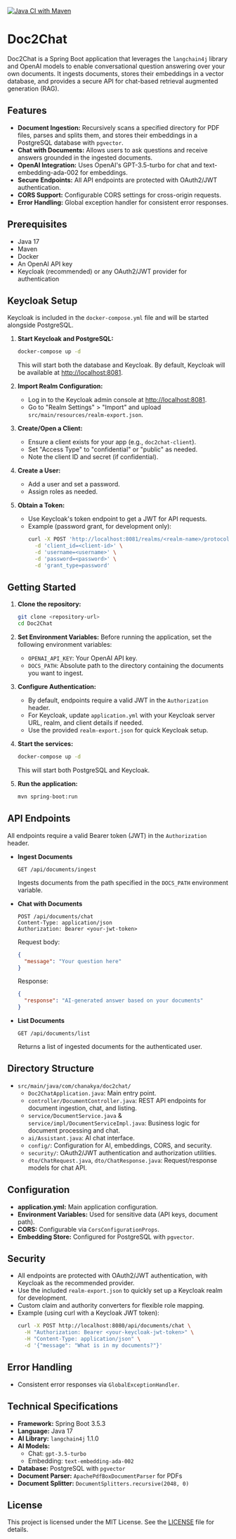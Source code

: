 [![Java CI with Maven](https://github.com/chanakya180/Doc2Chat/actions/workflows/maven.yml/badge.svg)](https://github.com/chanakya180/Doc2Chat/actions/workflows/maven.yml)

# Doc2Chat

Doc2Chat is a Spring Boot application that leverages the `langchain4j` library and OpenAI models to enable conversational question answering over your own documents. It ingests documents, stores their embeddings in a vector database, and provides a secure API for chat-based retrieval augmented generation (RAG).

## Features

- **Document Ingestion:** Recursively scans a specified directory for PDF files, parses and splits them, and stores their embeddings in a PostgreSQL database with `pgvector`.
- **Chat with Documents:** Allows users to ask questions and receive answers grounded in the ingested documents.
- **OpenAI Integration:** Uses OpenAI's GPT-3.5-turbo for chat and text-embedding-ada-002 for embeddings.
- **Secure Endpoints:** All API endpoints are protected with OAuth2/JWT authentication.
- **CORS Support:** Configurable CORS settings for cross-origin requests.
- **Error Handling:** Global exception handler for consistent error responses.

## Prerequisites

- Java 17
- Maven
- Docker
- An OpenAI API key
- Keycloak (recommended) or any OAuth2/JWT provider for authentication

## Keycloak Setup

Keycloak is included in the `docker-compose.yml` file and will be started alongside PostgreSQL.

1. **Start Keycloak and PostgreSQL:**
    ```bash
    docker-compose up -d
    ```
    This will start both the database and Keycloak. By default, Keycloak will be available at [http://localhost:8081](http://localhost:8081).

2. **Import Realm Configuration:**
    - Log in to the Keycloak admin console at [http://localhost:8081](http://localhost:8081).
    - Go to "Realm Settings" > "Import" and upload `src/main/resources/realm-export.json`.

3. **Create/Open a Client:**
    - Ensure a client exists for your app (e.g., `doc2chat-client`).
    - Set "Access Type" to "confidential" or "public" as needed.
    - Note the client ID and secret (if confidential).

4. **Create a User:**
    - Add a user and set a password.
    - Assign roles as needed.

5. **Obtain a Token:**
    - Use Keycloak's token endpoint to get a JWT for API requests.
    - Example (password grant, for development only):
      ```bash
      curl -X POST 'http://localhost:8081/realms/<realm-name>/protocol/openid-connect/token' \
        -d 'client_id=<client-id>' \
        -d 'username=<username>' \
        -d 'password=<password>' \
        -d 'grant_type=password'
      ```

## Getting Started

1. **Clone the repository:**
    ```bash
    git clone <repository-url>
    cd Doc2Chat
    ```

2. **Set Environment Variables:**
    Before running the application, set the following environment variables:
    - `OPENAI_API_KEY`: Your OpenAI API key.
    - `DOCS_PATH`: Absolute path to the directory containing the documents you want to ingest.

3. **Configure Authentication:**
    - By default, endpoints require a valid JWT in the `Authorization` header.
    - For Keycloak, update `application.yml` with your Keycloak server URL, realm, and client details if needed.
    - Use the provided `realm-export.json` for quick Keycloak setup.

4. **Start the services:**
    ```bash
    docker-compose up -d
    ```
    This will start both PostgreSQL and Keycloak.

5. **Run the application:**
    ```bash
    mvn spring-boot:run
    ```

## API Endpoints

All endpoints require a valid Bearer token (JWT) in the `Authorization` header.

- **Ingest Documents**
    ```
    GET /api/documents/ingest
    ```
    Ingests documents from the path specified in the `DOCS_PATH` environment variable.

- **Chat with Documents**
    ```
    POST /api/documents/chat
    Content-Type: application/json
    Authorization: Bearer <your-jwt-token>
    ```
    Request body:
    ```json
    {
      "message": "Your question here"
    }
    ```
    Response:
    ```json
    {
      "response": "AI-generated answer based on your documents"
    }
    ```

- **List Documents**
    ```
    GET /api/documents/list
    ```
    Returns a list of ingested documents for the authenticated user.

## Directory Structure

- `src/main/java/com/chanakya/doc2chat/`
    - `Doc2ChatApplication.java`: Main entry point.
    - `controller/DocumentController.java`: REST API endpoints for document ingestion, chat, and listing.
    - `service/DocumentService.java` & `service/impl/DocumentServiceImpl.java`: Business logic for document processing and chat.
    - `ai/Assistant.java`: AI chat interface.
    - `config/`: Configuration for AI, embeddings, CORS, and security.
    - `security/`: OAuth2/JWT authentication and authorization utilities.
    - `dto/ChatRequest.java`, `dto/ChatResponse.java`: Request/response models for chat API.

## Configuration

- **application.yml:** Main application configuration.
- **Environment Variables:** Used for sensitive data (API keys, document path).
- **CORS:** Configurable via `CorsConfigurationProps`.
- **Embedding Store:** Configured for PostgreSQL with `pgvector`.

## Security

- All endpoints are protected with OAuth2/JWT authentication, with Keycloak as the recommended provider.
- Use the included `realm-export.json` to quickly set up a Keycloak realm for development.
- Custom claim and authority converters for flexible role mapping.
- Example (using curl with a Keycloak JWT token):
    ```bash
    curl -X POST http://localhost:8080/api/documents/chat \
      -H "Authorization: Bearer <your-keycloak-jwt-token>" \
      -H "Content-Type: application/json" \
      -d '{"message": "What is in my documents?"}'
    ```

## Error Handling

- Consistent error responses via `GlobalExceptionHandler`.

## Technical Specifications

- **Framework:** Spring Boot 3.5.3
- **Language:** Java 17
- **AI Library:** `langchain4j` 1.1.0
- **AI Models:**
    - Chat: `gpt-3.5-turbo`
    - Embedding: `text-embedding-ada-002`
- **Database:** PostgreSQL with `pgvector`
- **Document Parser:** `ApachePdfBoxDocumentParser` for PDFs
- **Document Splitter:** `DocumentSplitters.recursive(2048, 0)`

## License

This project is licensed under the MIT License. See the [LICENSE](LICENSE) file for details.

